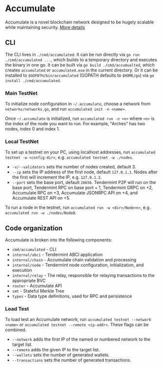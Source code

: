 # Accumulate

Accumulate is a novel blockchain network designed to be hugely scalable while maintaining
security. [More details](docs/Accumulate.md)

## CLI

The CLI lives in `./cmd/accumulated`. It can be run directly via `go run ./cmd/accumulated ...`, which builds to a
temporary directory and executes the binary in one go. It can be built via `go build ./cmd/accumualted`, which
creates `accumulated` or `accumulated.exe` in the current directory. Or it can be installed
to `$GOPATH/bin/accumulated` (GOPATH defaults to `$HOME/go`) via
`go install ./cmd/accumulated`.

### Main TestNet

To initialize node configuration in `~/.accumulate`, choose a network from
`networks/networks.go`, and run `accumulated init -n <name>`.

Once `~/.accumulate` is initialized, run `accumulated run -n <n>` where `<n>` is the index of the node you want to run.
For example, "Arches" has two nodes, index 0 and index 1.

### Local TestNet

To set up a testnet on your PC, using localhost addresses, run `accumulated testnet -w <config-dir>`,
e.g. `accumulated testnet -w ./nodes`.

- `-v/--validators` sets the number of nodes created, default 3.
- `--ip` sets the IP address of the first node, default `127.0.1.1`. Nodes after the first will increment the IP,
  e.g. `127.0.1.2`.
- `--port` sets the base port, default `26656`. Tendermint P2P will run on the base port, Tendermint RPC on base port +
  1, Tendermint GRPC on +2, Accumulate RPC on +3, Accumulate JSONRPC API on +4, and Accumulate REST API on +5.

To run a node in the testnet, run `accumulated run -w <dir>/Node<n>`, e.g.
`accumulated run -w ./nodes/Node0`.

## Code organization

Accumulate is broken into the following components:

- `cmd/accumulated` - CLI
- `internal/abci` - Tendermint ABCI application
- `internal/chain` - Accumulate chain validation and processing
- `internal/node` - Tendermint node configuration, initialization, and execution
- `internal/relay` - The relay, responsible for relaying transactions to the appropriate BVC
- `router` - Accumulate API
- `smt` - Stateful Merkle Tree
- `types` - Data type definitions, used for RPC and persistence

### Load Test

To load test an Accumulate network, run `accumulated testnet --network <name>`
or `accumulated testnet --remote <ip-addr>`. These flags can be combined.

- `--network` adds the first IP of the named or numbered network to the target list.
- `--remote` adds the given IP to the target list.
- `--wallets` sets the number of generated wallets.
- `--transactions` sets the number of generated transactions.


